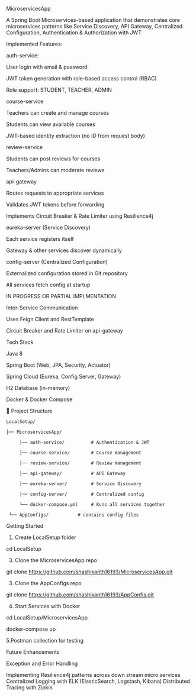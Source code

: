 MicroservicesApp

A Spring Boot Microservices-based application that demonstrates core microservices patterns like Service Discovery, API Gateway, Centralized Configuration, Authentication & Authorization with JWT


Implemented Features:

auth-service:

User login with email & password

JWT token generation with role-based access control (RBAC)

Role support: STUDENT, TEACHER, ADMIN


course-service

Teachers can create and manage courses

Students can view available courses

JWT-based identity extraction (no ID from request body)


review-service

Students can post reviews for courses

Teachers/Admins can moderate reviews


api-gateway

Routes requests to appropriate services

Validates JWT tokens before forwarding

Implements Circuit Breaker & Rate Limiter using Resilience4j


eureka-server (Service Discovery)

Each service registers itself

Gateway & other services discover dynamically


config-server (Centralized Configuration)

Externalized configuration stored in Git repository

All services fetch config at startup


IN PROGRESS OR PARTIAL IMPLMENTATION   

Inter-Service Communication

Uses Feign Client and RestTemplate

Circuit Breaker and Rate Limiter on api-gateway


Tech Stack

Java 8

Spring Boot (Web, JPA, Security, Actuator)

Spring Cloud (Eureka, Config Server, Gateway)

H2 Database (in-memory)

Docker & Docker Compose


📂 Project Structure

    LocalSetup/
    
    ├── MicroservicesApp/
   
         │── auth-service/          # Authentication & JWT
       
         │── course-service/        # Course management
       
         │── review-service/        # Review management
       
         │── api-gateway/           # API Gateway 
       
         │── eureka-server/         # Service Discovery
       
         │── config-server/         # Centralized config
       
         └── docker-compose.yml     # Runs all services together
       
     └── AppConfigs/           # contains config files
   
   

Getting Started
1. Create LocalSetup folder

cd LocalSetup

3. Clone the MicroservicesApp repo

git clone https://github.com/shashikanth16193/MicroservicesApp.git

3. Clone the AppConfigs repo

git clone https://github.com/shashikanth16193/AppConfis.git

4. Start Services with Docker

cd LocalSetup/MicroservicesApp

docker-compose up

5.Postman collection for testing

Future Enhancements

Exception and Error Handling

Implementing Resilience4j patterns across down stream micro services
Centralized Logging with ELK (ElasticSearch, Logstash, Kibana)
Distributed Tracing with Zipkin
